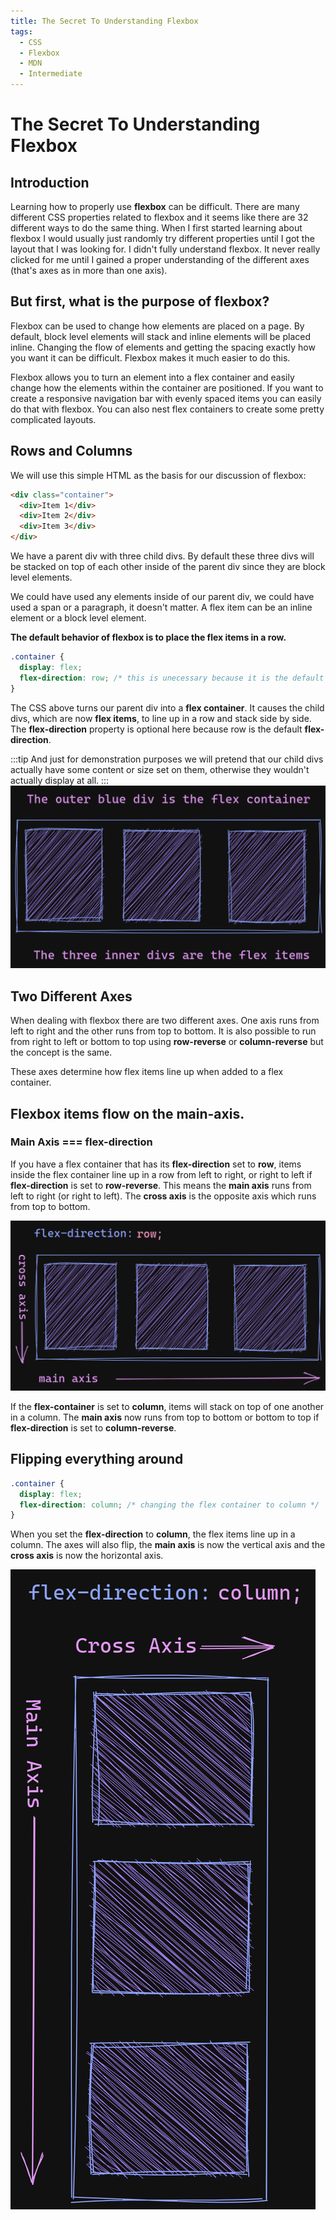 ```yaml
---
title: The Secret To Understanding Flexbox
tags:
  - CSS
  - Flexbox
  - MDN
  - Intermediate
---
```


# The Secret To Understanding Flexbox

## Introduction

Learning how to properly use **flexbox** can be difficult. There are many different CSS properties related to flexbox and it seems like there are 32 different ways to do the same thing. When I first
started learning about flexbox I would usually just randomly try different properties until I got
the layout that I was looking for. I didn't fully understand flexbox. It never really clicked
for me until I gained a proper understanding of the different axes (that's axes as in more than one
axis).

## But first, what is the purpose of flexbox?

Flexbox can be used to change how elements are placed on a page. By default, block level elements
will stack and inline elements will be placed inline. Changing the flow of elements and getting
the spacing exactly how you want it can be difficult. Flexbox makes it much easier to do this.

Flexbox allows you to turn an element into a flex container and easily change how the
elements within the container are positioned. If you want to create a responsive navigation bar
with evenly spaced items you can easily do that with flexbox. You can also nest flex containers
to create some pretty complicated layouts.

## Rows and Columns

We will use this simple HTML as the basis for our discussion of flexbox:

```html
<div class="container">
  <div>Item 1</div>
  <div>Item 2</div>
  <div>Item 3</div>
</div>
```

We have a parent div with three child divs. By default these three divs will be stacked on top of
each other inside of the parent div since they are block level elements.

We could have used any elements inside of our parent div, we could have used a span or a paragraph, it doesn't matter. A flex item can be an inline element or a block level element.

**The default behavior of flexbox is to place the flex items in a row.**

```css
.container {
  display: flex;
  flex-direction: row; /* this is unecessary because it is the default */
}
```

The CSS above turns our parent div into a **flex container**. It causes the child divs, which are now
**flex items**, to line up in a row and stack side by side. The **flex-direction** property is optional
here because row is the default **flex-direction**.

:::tip And just for demonstration purposes we will pretend that our child divs actually have some content or size set on them, otherwise they wouldn't actually display at all.
:::
![Flexbox Container and Items](./images/flexbox-image-1.png)

## Two Different Axes

When dealing with flexbox there are two different axes. One axis runs from left to right and the
other runs from top to bottom. It is also possible to run from right to left or bottom to top using
**row-reverse** or **column-reverse** but the concept is the same.

These axes determine how flex items line up when added to a flex container.

## Flexbox items flow on the main-axis.

### Main Axis === flex-direction

If you have a flex container that has its **flex-direction** set to **row**, items inside
the flex container line up in a row from left to right, or right to left if **flex-direction**
is set to **row-reverse**. This means the **main axis** runs from left to right (or right to left). The
**cross axis** is the opposite axis which runs from top to bottom.

![Main Axis and Cross Axis](./images/flexbox-image-3.png)

If the **flex-container** is set to **column**, items will stack on top of one another in a column.
The **main axis** now runs from top to bottom or bottom to top if **flex-direction** is set to
**column-reverse**.

## Flipping everything around

```css
.container {
  display: flex;
  flex-direction: column; /* changing the flex container to column */
}
```

When you set the **flex-direction** to **column**, the flex items line up in a column. The
axes will also flip, the **main axis** is now the vertical axis and the **cross axis** is now the horizontal axis.

![Main Axis and Cross Axis](./images/flexbox-image-4.png)
